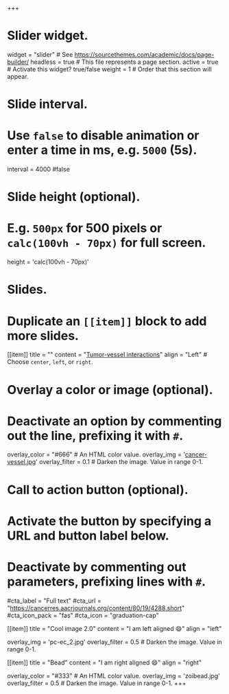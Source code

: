 +++
# Slider widget.
widget = "slider"  # See https://sourcethemes.com/academic/docs/page-builder/
headless = true  # This file represents a page section.
active = true  # Activate this widget? true/false
weight = 1  # Order that this section will appear.

# Slide interval.
# Use `false` to disable animation or enter a time in ms, e.g. `5000` (5s).
interval = 4000
#false

# Slide height (optional).
# E.g. `500px` for 500 pixels or `calc(100vh - 70px)` for full screen.
height = 'calc(100vh - 70px)'

# Slides.
# Duplicate an `[[item]]` block to add more slides.
[[item]]
  title = ""
  content = "[Tumor-vessel interactions](https://cancerres.aacrjournals.org/content/80/19/4288.short)"
  align = "Left"  # Choose `center`, `left`, or `right`.
  
  # Overlay a color or image (optional).
  #   Deactivate an option by commenting out the line, prefixing it with `#`.
  overlay_color = "#666"  # An HTML color value.
  overlay_img = '[cancer-vessel.jpg](https://cancerres.aacrjournals.org/content/80/19/4288.short)' 
  overlay_filter = 0.1  # Darken the image. Value in range 0-1.

  # Call to action button (optional).
  #   Activate the button by specifying a URL and button label below.
  #   Deactivate by commenting out parameters, prefixing lines with `#`.
  #cta_label = "Full text"
  #cta_url = "https://cancerres.aacrjournals.org/content/80/19/4288.short"
  #cta_icon_pack = "fas"
  #cta_icon = "graduation-cap"

[[item]]
  title = "Cool image 2.0"
  content = "I am left aligned :smile:"
  align = "left"

  overlay_img = 'pc-ec_2.jpg'
  overlay_filter = 0.5  # Darken the image. Value in range 0-1.

[[item]]
  title = "Bead"
  content = "I am right aligned :smile:"
  align = "right"

  overlay_color = "#333"  # An HTML color value.
  overlay_img = 'zoibead.jpg'
  overlay_filter = 0.5  # Darken the image. Value in range 0-1.
+++
